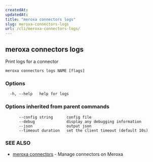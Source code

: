 ```yaml
---
createdAt: 
updatedAt: 
title: "meroxa connectors logs"
slug: meroxa-connectors-logs
url: /cli/meroxa-connectors-logs/
---
```

## meroxa connectors logs

Print logs for a connector

```
meroxa connectors logs NAME [flags]
```

### Options

```
  -h, --help   help for logs
```

### Options inherited from parent commands

```
      --config string      config file
      --debug              display any debugging information
      --json               output json
      --timeout duration   set the client timeout (default 10s)
```

### SEE ALSO

* [meroxa connectors](/cli/meroxa-connectors/)	 - Manage connectors on Meroxa

